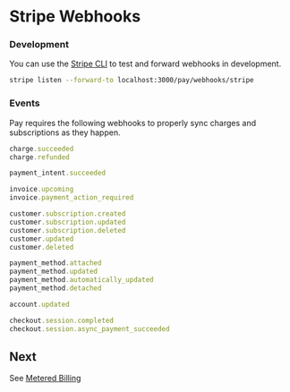 # Stripe Webhooks

### Development

You can use the [Stripe CLI](https://stripe.com/docs/stripe-cli) to test and forward webhooks in development.

```bash
stripe listen --forward-to localhost:3000/pay/webhooks/stripe
```

### Events

Pay requires the following webhooks to properly sync charges and subscriptions as they happen.

```ruby
charge.succeeded
charge.refunded

payment_intent.succeeded

invoice.upcoming
invoice.payment_action_required

customer.subscription.created
customer.subscription.updated
customer.subscription.deleted
customer.updated
customer.deleted

payment_method.attached
payment_method.updated
payment_method.automatically_updated
payment_method.detached

account.updated

checkout.session.completed
checkout.session.async_payment_succeeded
```

## Next

See [Metered Billing](5_metered_billing.md)
